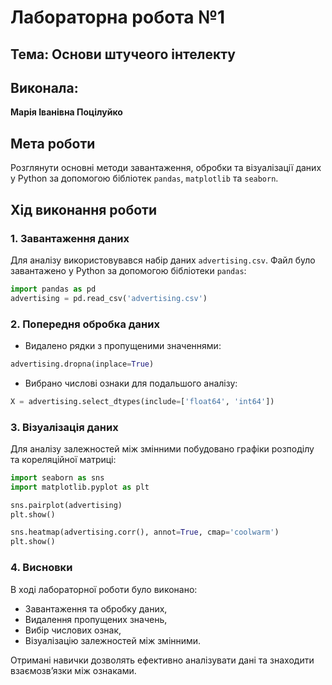 # Лабораторна робота №1

## Тема: Основи штучеого інтелекту

## Виконала:
**Марія Іванівна Поцілуйко**

## Мета роботи
Розглянути основні методи завантаження, обробки та візуалізації даних у Python за допомогою бібліотек `pandas`, `matplotlib` та `seaborn`.

## Хід виконання роботи

### 1. Завантаження даних
Для аналізу використовувався набір даних `advertising.csv`. Файл було завантажено у Python за допомогою бібліотеки `pandas`:

```python
import pandas as pd
advertising = pd.read_csv('advertising.csv')
```

### 2. Попередня обробка даних
- Видалено рядки з пропущеними значеннями:

```python
advertising.dropna(inplace=True)
```

- Вибрано числові ознаки для подальшого аналізу:

```python
X = advertising.select_dtypes(include=['float64', 'int64'])
```

### 3. Візуалізація даних

Для аналізу залежностей між змінними побудовано графіки розподілу та кореляційної матриці:

```python
import seaborn as sns
import matplotlib.pyplot as plt

sns.pairplot(advertising)
plt.show()

sns.heatmap(advertising.corr(), annot=True, cmap='coolwarm')
plt.show()
```

### 4. Висновки
В ході лабораторної роботи було виконано:
- Завантаження та обробку даних,
- Видалення пропущених значень,
- Вибір числових ознак,
- Візуалізацію залежностей між змінними.

Отримані навички дозволять ефективно аналізувати дані та знаходити взаємозв’язки між ознаками.
